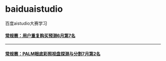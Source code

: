 # baiduaistudio
百度aistudio大赛学习

#### [常规赛：用户重复购买预测6月第7名](https://github.com/huzhixin/baiduaistudio/tree/main/UserRebuy)
---
#### [常规赛：PALM眼底彩照视盘探测与分割7月第2名](https://github.com/huzhixin/baiduaistudio/tree/main/PlamMask)